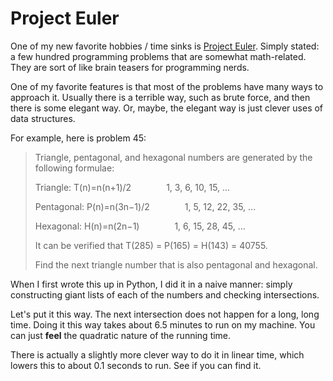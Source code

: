 Project Euler
=============
One of my new favorite hobbies / time sinks is <a href="http://projecteuler.net/">Project Euler</a>.  Simply stated: a few hundred programming problems that are somewhat math-related.  They are sort of like brain teasers for programming nerds.

One of my favorite features is that most of the problems have many ways to approach it.  Usually there is a terrible way, such as brute force, and then there is some elegant way.  Or, maybe, the elegant way is just clever uses of data structures.

For example, here is problem 45:

<blockquote>
Triangle, pentagonal, and hexagonal numbers are generated by the following formulae:

Triangle: T(n)=n(n+1)/2    1, 3, 6, 10, 15, ...

Pentagonal: P(n)=n(3n−1)/2    1, 5, 12, 22, 35, ...

Hexagonal: H(n)=n(2n−1)    1, 6, 15, 28, 45, ...

It can be verified that T(285) = P(165) = H(143) = 40755.

Find the next triangle number that is also pentagonal and hexagonal.
</blockquote>

When I first wrote this up in Python, I did it in a naive manner: simply constructing giant lists of each of the numbers and checking intersections.

Let's put it this way.  The next intersection does not happen for a long, long time.  Doing it this way takes about 6.5 minutes to run on my machine.  You can just <strong>feel</strong> the quadratic nature of the running time.

There is actually a slightly more clever way to do it in linear time, which lowers this to about 0.1 seconds to run.  See if you can find it.